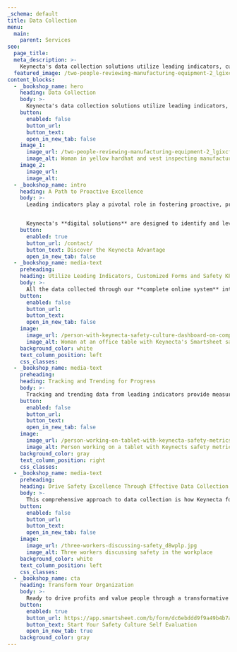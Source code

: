 ```yaml
---
_schema: default
title: Data Collection
menu:
  main:
    parent: Services
seo:
  page_title:
  meta_description: >-
    Keynecta's data collection solutions utilize leading indicators, customized forms and actionable insights to drive progress and achieve Safety KPIs.
  featured_image: /two-people-reviewing-manufacturing-equipment-2_lgixcf.jpg
content_blocks:
  - _bookshop_name: hero
    heading: Data Collection
    body: >-
      Keynecta's data collection solutions utilize leading indicators, customized forms and actionable insights to drive progress and achieve Safety KPIs.
    button:
      enabled: false
      button_url: 
      button_text: 
      open_in_new_tab: false
    image_1:
      image_url: /two-people-reviewing-manufacturing-equipment-2_lgixcf.jpg
      image_alt: Woman in yellow hardhat and vest inspecting manufacturing equipment and taking notes
    image_2:
      image_url:
      image_alt:
  - _bookshop_name: intro
    heading: A Path to Proactive Excellence
    body: >-
      Leading indicators play a pivotal role in fostering proactive, preventive and predictive safety and health measures. They serve as a dynamic tool, instrumental in changing employee behaviors and attaining the goals of your ES&H Program.


      Keynecta's **digital solutions** are designed to identify and leverage leading indicators that propel the effectiveness of your program. Customized forms, accessible to all employees, serve as the conduit for collecting data on diverse topics, including inspections, accident investigations, risk reporting, training activities and other aspects integral to your program's success.
    button:
      enabled: true
      button_url: /contact/
      button_text: Discover the Keynecta Advantage
      open_in_new_tab: false
  - _bookshop_name: media-text
    preheading: 
    heading: Utilize Leading Indicators, Customized Forms and Safety KPIs
    body: >-
      All the data collected through our **complete online system** integrates into your Dashboard for comprehensive reporting. This stored information isn't just static—it fuels follow-ups on activities geared toward continual workplace improvements.
    button:
      enabled: false
      button_url: 
      button_text: 
      open_in_new_tab: false
    image:
      image_url: /person-with-keynecta-safety-culture-dashboard-on-computer_k2zktm.jpg
      image_alt: Woman at an office table with Keynecta's Smartsheet safety culture dashboard on a computer screen
    background_color: white
    text_column_position: left
    css_classes:
  - _bookshop_name: media-text
    preheading: 
    heading: Tracking and Trending for Progress
    body: >-
      Tracking and trending data from leading indicators provide measurable insights, allowing you to monitor activities, identify trends and evaluate behavior changes over time. The data becomes the compass by which we measure progress against our goals, ensuring we continually steer in the right direction.
    button:
      enabled: false
      button_url: 
      button_text: 
      open_in_new_tab: false
    image:
      image_url: /person-working-on-tablet-with-keynecta-safety-metrics-on-screen_k7mnqf.jpg
      image_alt: Person working on a tablet with Keynects safety metrics on a screen
    background_color: gray
    text_column_position: right
    css_classes:
  - _bookshop_name: media-text
    preheading: 
    heading: Drive Safety Excellence Through Effective Data Collection
    body: >-
      This comprehensive approach to data collection is how Keynecta fosters behavioral change within organizations, instilling a proactive Safety Culture.
    button:
      enabled: false
      button_url: 
      button_text: 
      open_in_new_tab: false
    image:
      image_url: /three-workers-discussing-safety_d8wplp.jpg
      image_alt: Three workers discussing safety in the workplace
    background_color: white
    text_column_position: left
    css_classes:
  - _bookshop_name: cta
    heading: Transform Your Organization
    body: >-
      Ready to drive profits and value people through a transformative Safety Culture? Join Keynecta and redefine your organization's safety journey today.
    button:
      enabled: true
      button_url: https://app.smartsheet.com/b/form/dc6ebddd9f9a49b4b7a87e7d705fa150
      button_text: Start Your Safety Culture Self Evaluation
      open_in_new_tab: true
    background_color: gray
---
```

